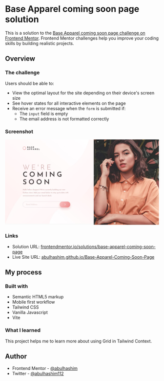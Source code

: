 # Base Apparel coming soon page solution

This is a solution to the [Base Apparel coming soon page challenge on Frontend Mentor](https://www.frontendmentor.io/challenges/base-apparel-coming-soon-page-5d46b47f8db8a7063f9331a0). Frontend Mentor challenges help you improve your coding skills by building realistic projects.

## Overview

### The challenge

Users should be able to:

- View the optimal layout for the site depending on their device's screen size
- See hover states for all interactive elements on the page
- Receive an error message when the `form` is submitted if:
  - The `input` field is empty
  - The email address is not formatted correctly

### Screenshot

![preview](images/desktop-design.jpg)

### Links

- Solution URL: [frontendmentor.io/solutions/base-apparel-coming-soon-page](https://www.frontendmentor.io/solutions/base-apparel-coming-soon-page-CexyuBF0gz)
- Live Site URL: [abulhashim.github.io/Base-Apparel-Coming-Soon-Page](https://abulhashim.github.io/Base-Apparel-Coming-Soon-Page/)

## My process

### Built with

- Semantic HTML5 markup
- Mobile first workflow
- Tailwind CSS
- Vanilla Javascript
- Vite

### What I learned

This project helps me to learn more about using Grid in Tailwind Context.

## Author

- Frontend Mentor - [@abulhashim](https://www.frontendmentor.io/profile/abulhashim)
- Twitter - [@abulhashim112](https://www.twitter.com/abulhashim112)
